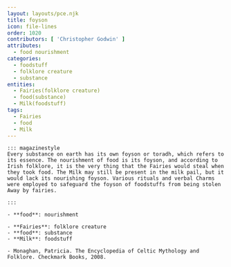 ```yaml
---
layout: layouts/pce.njk
title: foyson
icon: file-lines
order: 1020
contributors: [ 'Christopher Godwin' ]
attributes:
  - food nourishment
categories:
  - foodstuff
  - folklore creature
  - substance
entities:
  - Fairies(folklore creature)
  - food(substance)
  - Milk(foodstuff)
tags:
  - Fairies
  - food
  - Milk
---
```

``` tab [group1:Info]
::: magazinestyle
Every substance on earth has its own foyson or toradh, which refers to its essence. The nourishment of food is its foyson, and according to Irish folklore, it is the very thing that the Fairies would steal when they took food. The Milk may still be present in the milk pail, but it would lack its nourishing foyson. Various rituals and verbal Charms were employed to safeguard the foyson of foodstuffs from being stolen Away by fairies.

:::
```
``` tab [group1:Attributes]
- **food**: nourishment
```
``` tab [group1:Entities]
- **Fairies**: folklore creature
- **food**: substance
- **Milk**: foodstuff
```
``` tab [group1:Sources]
- Monaghan, Patricia. The Encyclopedia of Celtic Mythology and Folklore. Checkmark Books, 2008.
```
